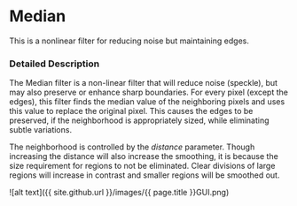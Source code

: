 # Median

This is a nonlinear filter for reducing noise but maintaining edges.

### Detailed Description

The Median filter is a non-linear filter that will reduce noise (speckle), but may also preserve or enhance sharp boundaries. For every pixel (except the edges), this filter finds the median value of the neighboring pixels and uses this value to replace the original pixel. This causes the edges to be preserved, if the neighborhood is appropriately sized, while eliminating subtle variations.

The neighborhood is controlled by the *distance* parameter. Though increasing the distance will also increase the smoothing, it is because the size requirement for regions to not be eliminated. Clear divisions of large regions will increase in contrast and smaller regions will be smoothed out.

![alt text]({{ site.github.url }}/images/{{ page.title }}GUI.png)
